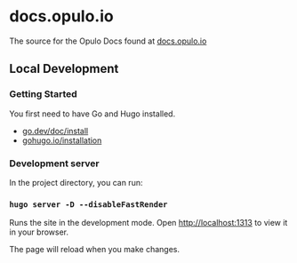 # docs.opulo.io
The source for the Opulo Docs found at [docs.opulo.io](https://docs.opulo.io)

## Local Development
### Getting Started
You first need to have Go and Hugo installed.
- [go.dev/doc/install](https://go.dev/doc/install)
- [gohugo.io/installation](https://gohugo.io/installation)
### Development server

In the project directory, you can run:

### `hugo server -D --disableFastRender`

Runs the site in the development mode.
Open [http://localhost:1313](http://localhost:1313) to view it in your browser.

The page will reload when you make changes.
